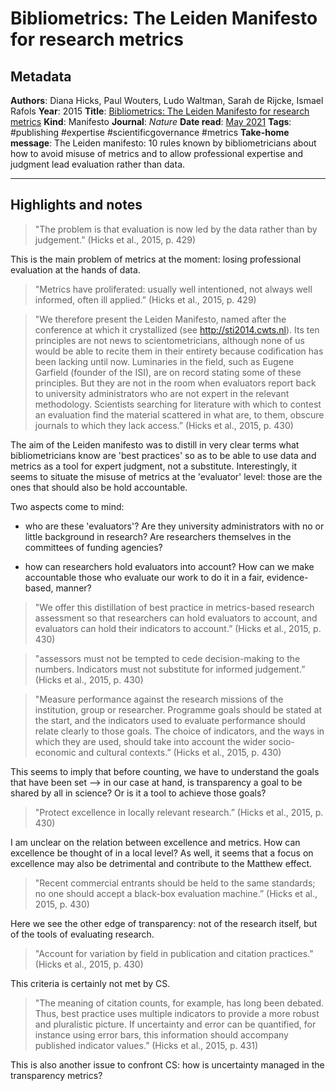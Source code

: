 # Bibliometrics: The Leiden Manifesto for research metrics

## Metadata

**Authors**: Diana Hicks, Paul Wouters, Ludo Waltman, Sarah de Rijcke, Ismael Rafols
**Year**: 2015
**Title**: [Bibliometrics: The Leiden Manifesto for research metrics](zotero://open-pdf/library/items/465ZD8U6)
**Kind**: Manifesto
**Journal**: *Nature*
**Date read**: [May 2021](%7B%7Bdate%7D%7D.md)
**Tags**: #publishing #expertise #scientificgovernance #metrics
**Take-home message**:   The Leiden manifesto: 10 rules known by bibliometricians about how to avoid misuse of metrics and to allow professional expertise and judgment lead evaluation rather than data.

---

## Highlights and notes

> "The problem is that evaluation is now led by the data rather than by judgement.” (Hicks et al., 2015, p. 429)

This is the main problem of metrics at the moment: losing professional evaluation at the hands of data.

> "Metrics have proliferated: usually well intentioned, not always well informed, often ill applied.” (Hicks et al., 2015, p. 429)


> "We therefore present the Leiden Manifesto, named after the conference at which it crystallized (see http://sti2014.cwts.nl). Its ten principles are not news to scientometricians, although none of us would be able to recite them in their entirety because codification has been lacking until now. Luminaries in the field, such as Eugene Garfield (founder of the ISI), are on record stating some of these principles. But they are not in the room when evaluators report back to university administrators who are not expert in the relevant methodology. Scientists searching for literature with which to contest an evaluation find the material scattered in what are, to them, obscure journals to which they lack access.” (Hicks et al., 2015, p. 430)

The aim of the Leiden manifesto was to distill in very clear terms what bibliometricians know are 'best practices' so as to be able to use data and metrics as a tool for expert judgment, not a substitute. Interestingly, it seems to situate the misuse of metrics at the 'evaluator' level: those are the ones that should also be hold accountable.

Two aspects come to mind:

- who are these 'evaluators'? Are they university administrators with no or little background in research? Are researchers themselves in the committees of funding agencies?

- how can researchers hold evaluators into account? How can we make accountable those who evaluate our work to do it in a fair, evidence-based, manner?

> "We offer this distillation of best practice in metrics-based research assessment so that researchers can hold evaluators to account, and evaluators can hold their indicators to account.” (Hicks et al., 2015, p. 430)


> "assessors must not be tempted to cede decision-making to the numbers. Indicators must not substitute for informed judgement.” (Hicks et al., 2015, p. 430)


> "Measure performance against the research missions of the institution, group or researcher. Programme goals should be stated at the start, and the indicators used to evaluate performance should relate clearly to those goals. The choice of indicators, and the ways in which they are used, should take into account the wider socio-economic and cultural contexts.” (Hicks et al., 2015, p. 430)

This seems to imply that before counting, we have to understand the goals that have been set --> in our case at hand, is transparency a goal to be shared by all in science? Or is it a tool to achieve those goals?


> "Protect excellence in locally relevant research.” (Hicks et al., 2015, p. 430)

I am unclear on the relation between excellence and metrics. How can excellence be thought of in a local level? As well, it seems that a focus on excellence may also be detrimental and contribute to the Matthew effect.


> "Recent commercial entrants should be held to the same standards; no one should accept a black-box evaluation machine.” (Hicks et al., 2015, p. 430)

Here we see the other edge of transparency: not of the research itself, but of the tools of evaluating research.


> "Account for variation by field in publication and citation practices.” (Hicks et al., 2015, p. 430)

This criteria is certainly not met by CS.
> "The meaning of citation counts, for example, has long been debated. Thus, best practice uses multiple indicators to provide a more robust and pluralistic picture. If uncertainty and error can be quantified, for instance using error bars, this information should accompany published indicator values.” (Hicks et al., 2015, p. 431)

This is also another issue to confront CS: how is uncertainty managed in the transparency metrics?


